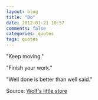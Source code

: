 ```yaml
---
layout: blog
title: "Do"
date: 2012-01-21 10:57
comments: false
categories: quotes
tags: quotes
---
```


"Keep moving."

"Finish your work."

"Well done is better than well said."

Source: [Wolf's little store](http://wolfslittlestore.be/ethos/)
